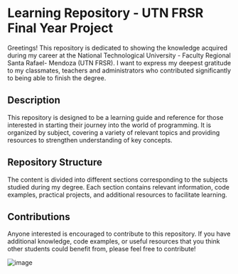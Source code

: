 # Learning Repository - UTN FRSR Final Year Project

Greetings! This repository is dedicated to showing the knowledge acquired during my career at the National Technological University - Faculty Regional Santa Rafael- Mendoza (UTN FRSR). I want to express my deepest gratitude to my classmates, teachers and administrators who contributed significantly to being able to finish the degree.

## Description

This repository is designed to be a learning guide and reference for those interested in starting their journey into the world of programming. It is organized by subject, covering a variety of relevant topics and providing resources to strengthen understanding of key concepts.

## Repository Structure

The content is divided into different sections corresponding to the subjects studied during my degree. Each section contains relevant information, code examples, practical projects, and additional resources to facilitate learning.

## Contributions

Anyone interested is encouraged to contribute to this repository. If you have additional knowledge, code examples, or useful resources that you think other students could benefit from, please feel free to contribute!

![image](https://github.com/Maynh/ProgrammingTechnician/assets/111921764/c9eb9b60-9c1f-4172-9f46-dd3d509313bf)
